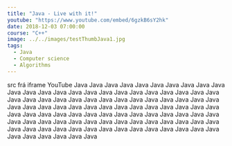 ```yaml
---
title: "Java - Live with it!"
youtube: "https://www.youtube.com/embed/6gzkB6sY2hk"
date: 2018-12-03 07:00:00
course: "C++"
image: ../../images/testThumbJava1.jpg
tags:
  - Java
  - Computer science
  - Algorithms
---
```


src frá iframe YouTube
Java Java Java Java Java Java Java Java Java Java Java Java Java Java Java Java Java Java Java Java Java Java Java Java Java Java Java Java Java Java Java Java Java Java Java Java Java Java Java Java Java Java Java Java Java Java Java Java Java Java
Java Java Java Java Java Java Java Java Java Java Java Java Java Java Java Java Java Java Java Java Java Java Java Java Java Java Java Java Java Java Java Java Java Java Java Java Java Java Java Java Java Java Java Java Java Java Java Java Java Java
